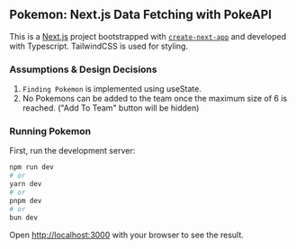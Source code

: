 ## Pokemon: Next.js Data Fetching with PokeAPI

This is a [Next.js](https://nextjs.org/) project bootstrapped with [`create-next-app`](https://github.com/vercel/next.js/tree/canary/packages/create-next-app) and developed with Typescript. TailwindCSS is used for styling.

### Assumptions & Design Decisions

1. `Finding Pokemon` is implemented using useState.
2. No Pokemons can be added to the team once the maximum size of 6 is reached. ("Add To Team" button will be hidden)

### Running Pokemon

First, run the development server:

```bash
npm run dev
# or
yarn dev
# or
pnpm dev
# or
bun dev
```

Open [http://localhost:3000](http://localhost:3000) with your browser to see the result.

